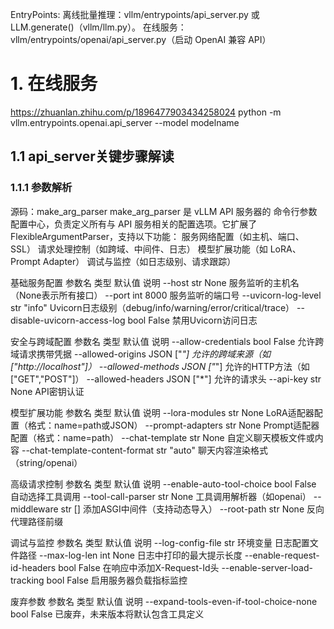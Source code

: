 EntryPoints:
离线批量推理：vllm/entrypoints/api_server.py 或 LLM.generate()（vllm/llm.py）。
在线服务：vllm/entrypoints/openai/api_server.py（启动 OpenAI 兼容 API）


# 1. 在线服务
https://zhuanlan.zhihu.com/p/1896477903434258024
python -m vllm.entrypoints.openai.api_server --model modelname

## 1.1 api_server关键步骤解读
### 1.1.1 参数解析
源码：make_arg_parser
make_arg_parser 是 vLLM API 服务器的 命令行参数配置中心，负责定义所有与 API 服务相关的配置选项。它扩展了 FlexibleArgumentParser，支持以下功能：
服务网络配置（如主机、端口、SSL）
请求处理控制（如跨域、中间件、日志）
模型扩展功能（如 LoRA、Prompt Adapter）
调试与监控（如日志级别、请求跟踪）

基础服务配置
参数名	类型	默认值	说明
--host	str	None	服务监听的主机名（None表示所有接口）
--port	int	8000	服务监听的端口号
--uvicorn-log-level	str	"info"	Uvicorn日志级别（debug/info/warning/error/critical/trace）
--disable-uvicorn-access-log	bool	False	禁用Uvicorn访问日志

安全与跨域配置
参数名	类型	默认值	说明
--allow-credentials	bool	False	允许跨域请求携带凭据
--allowed-origins	JSON	["*"]	允许的跨域来源（如["http://localhost"]）
--allowed-methods	JSON	["*"]	允许的HTTP方法（如["GET","POST"]）
--allowed-headers	JSON	["*"]	允许的请求头
--api-key	str	None	API密钥认证

模型扩展功能
参数名	类型	默认值	说明
--lora-modules	str	None	LoRA适配器配置（格式：name=path或JSON）
--prompt-adapters	str	None	Prompt适配器配置（格式：name=path）
--chat-template	str	None	自定义聊天模板文件或内容
--chat-template-content-format	str	"auto"	聊天内容渲染格式（string/openai）

高级请求控制
参数名	类型	默认值	说明
--enable-auto-tool-choice	bool	False	自动选择工具调用
--tool-call-parser	str	None	工具调用解析器（如openai）
--middleware	str	[]	添加ASGI中间件（支持动态导入）
--root-path	str	None	反向代理路径前缀

调试与监控
参数名	类型	默认值	说明
--log-config-file	str	环境变量	日志配置文件路径
--max-log-len	int	None	日志中打印的最大提示长度
--enable-request-id-headers	bool	False	在响应中添加X-Request-Id头
--enable-server-load-tracking	bool	False	启用服务器负载指标监控

废弃参数
参数名	类型	默认值	说明
--expand-tools-even-if-tool-choice-none	bool	False	已废弃，未来版本将默认包含工具定义





